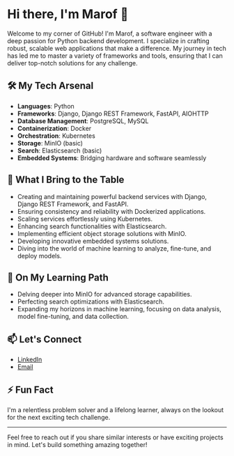 # Hi there, I'm Marof 👋

Welcome to my corner of GitHub! I'm Marof, a software engineer with a deep passion for Python backend development. I specialize in crafting robust, scalable web applications that make a difference. My journey in tech has led me to master a variety of frameworks and tools, ensuring that I can deliver top-notch solutions for any challenge.

## 🛠️ My Tech Arsenal
- **Languages**: Python
- **Frameworks**: Django, Django REST Framework, FastAPI, AIOHTTP
- **Database Management**: PostgreSQL, MySQL 
- **Containerization**: Docker
- **Orchestration**: Kubernetes
- **Storage**: MinIO (basic)
- **Search**: Elasticsearch (basic)
- **Embedded Systems**: Bridging hardware and software seamlessly

## 🚀 What I Bring to the Table
- Creating and maintaining powerful backend services with Django, Django REST Framework, and FastAPI.
- Ensuring consistency and reliability with Dockerized applications.
- Scaling services effortlessly using Kubernetes.
- Enhancing search functionalities with Elasticsearch.
- Implementing efficient object storage solutions with MinIO.
- Developing innovative embedded systems solutions.
- Diving into the world of machine learning to analyze, fine-tune, and deploy models.

## 🌱 On My Learning Path
- Delving deeper into MinIO for advanced storage capabilities.
- Perfecting search optimizations with Elasticsearch.
- Expanding my horizons in machine learning, focusing on data analysis, model fine-tuning, and data collection.

## 📫 Let's Connect
- [LinkedIn](https://www.linkedin.com/in/marof20/)
- [Email](mailto:marof.seu@gmail.com)

## ⚡ Fun Fact
I'm a relentless problem solver and a lifelong learner, always on the lookout for the next exciting tech challenge.

---

Feel free to reach out if you share similar interests or have exciting projects in mind. Let's build something amazing together!

